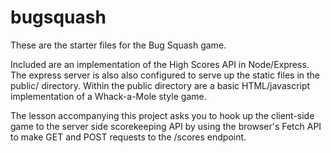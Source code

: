 # bugsquash
These are the starter files for the Bug Squash game.

Included are an implementation of the High Scores API in Node/Express. The express server is also also configured to serve up the static files in the public/ directory.
Within the public directory are a basic HTML/javascript implementation of a Whack-a-Mole style game.

The lesson accompanying this project asks you to hook up the client-side game to the server side scorekeeping API by using the browser's Fetch API to make GET and POST requests to the /scores endpoint.
